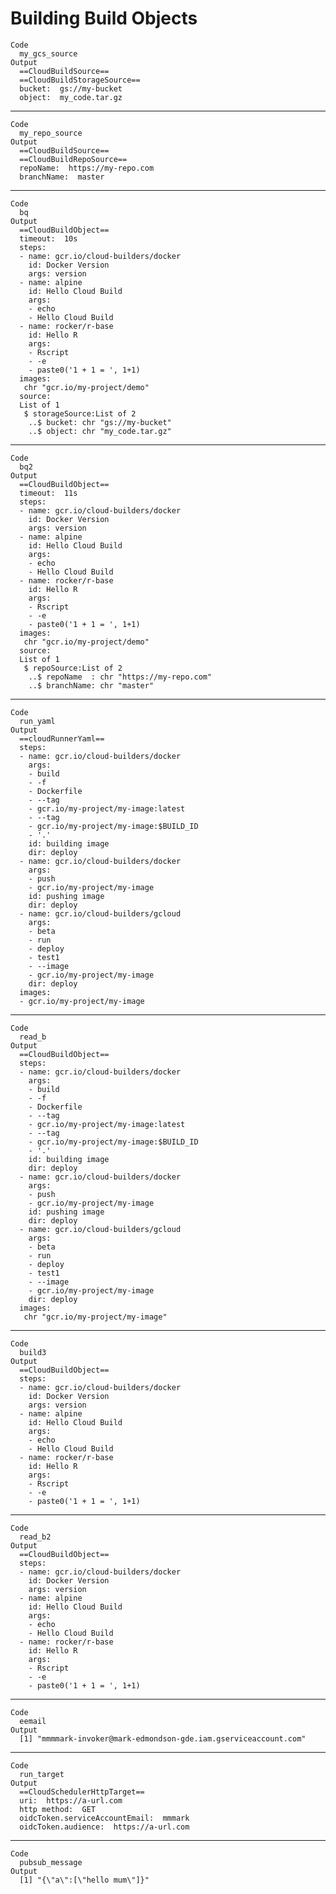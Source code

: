 # Building Build Objects

    Code
      my_gcs_source
    Output
      ==CloudBuildSource==
      ==CloudBuildStorageSource==
      bucket:  gs://my-bucket 
      object:  my_code.tar.gz 

---

    Code
      my_repo_source
    Output
      ==CloudBuildSource==
      ==CloudBuildRepoSource==
      repoName:  https://my-repo.com 
      branchName:  master 

---

    Code
      bq
    Output
      ==CloudBuildObject==
      timeout:  10s 
      steps:
      - name: gcr.io/cloud-builders/docker
        id: Docker Version
        args: version
      - name: alpine
        id: Hello Cloud Build
        args:
        - echo
        - Hello Cloud Build
      - name: rocker/r-base
        id: Hello R
        args:
        - Rscript
        - -e
        - paste0('1 + 1 = ', 1+1)
      images:
       chr "gcr.io/my-project/demo"
      source:
      List of 1
       $ storageSource:List of 2
        ..$ bucket: chr "gs://my-bucket"
        ..$ object: chr "my_code.tar.gz"

---

    Code
      bq2
    Output
      ==CloudBuildObject==
      timeout:  11s 
      steps:
      - name: gcr.io/cloud-builders/docker
        id: Docker Version
        args: version
      - name: alpine
        id: Hello Cloud Build
        args:
        - echo
        - Hello Cloud Build
      - name: rocker/r-base
        id: Hello R
        args:
        - Rscript
        - -e
        - paste0('1 + 1 = ', 1+1)
      images:
       chr "gcr.io/my-project/demo"
      source:
      List of 1
       $ repoSource:List of 2
        ..$ repoName  : chr "https://my-repo.com"
        ..$ branchName: chr "master"

---

    Code
      run_yaml
    Output
      ==cloudRunnerYaml==
      steps:
      - name: gcr.io/cloud-builders/docker
        args:
        - build
        - -f
        - Dockerfile
        - --tag
        - gcr.io/my-project/my-image:latest
        - --tag
        - gcr.io/my-project/my-image:$BUILD_ID
        - '.'
        id: building image
        dir: deploy
      - name: gcr.io/cloud-builders/docker
        args:
        - push
        - gcr.io/my-project/my-image
        id: pushing image
        dir: deploy
      - name: gcr.io/cloud-builders/gcloud
        args:
        - beta
        - run
        - deploy
        - test1
        - --image
        - gcr.io/my-project/my-image
        dir: deploy
      images:
      - gcr.io/my-project/my-image

---

    Code
      read_b
    Output
      ==CloudBuildObject==
      steps:
      - name: gcr.io/cloud-builders/docker
        args:
        - build
        - -f
        - Dockerfile
        - --tag
        - gcr.io/my-project/my-image:latest
        - --tag
        - gcr.io/my-project/my-image:$BUILD_ID
        - '.'
        id: building image
        dir: deploy
      - name: gcr.io/cloud-builders/docker
        args:
        - push
        - gcr.io/my-project/my-image
        id: pushing image
        dir: deploy
      - name: gcr.io/cloud-builders/gcloud
        args:
        - beta
        - run
        - deploy
        - test1
        - --image
        - gcr.io/my-project/my-image
        dir: deploy
      images:
       chr "gcr.io/my-project/my-image"

---

    Code
      build3
    Output
      ==CloudBuildObject==
      steps:
      - name: gcr.io/cloud-builders/docker
        id: Docker Version
        args: version
      - name: alpine
        id: Hello Cloud Build
        args:
        - echo
        - Hello Cloud Build
      - name: rocker/r-base
        id: Hello R
        args:
        - Rscript
        - -e
        - paste0('1 + 1 = ', 1+1)

---

    Code
      read_b2
    Output
      ==CloudBuildObject==
      steps:
      - name: gcr.io/cloud-builders/docker
        id: Docker Version
        args: version
      - name: alpine
        id: Hello Cloud Build
        args:
        - echo
        - Hello Cloud Build
      - name: rocker/r-base
        id: Hello R
        args:
        - Rscript
        - -e
        - paste0('1 + 1 = ', 1+1)

---

    Code
      eemail
    Output
      [1] "mmmmark-invoker@mark-edmondson-gde.iam.gserviceaccount.com"

---

    Code
      run_target
    Output
      ==CloudSchedulerHttpTarget==
      uri:  https://a-url.com 
      http method:  GET 
      oidcToken.serviceAccountEmail:  mmmark 
      oidcToken.audience:  https://a-url.com 

---

    Code
      pubsub_message
    Output
      [1] "{\"a\":[\"hello mum\"]}"


